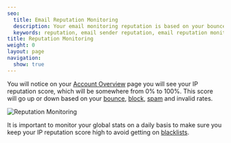 ```yaml
---
seo:
  title: Email Reputation Monitoring
  description: Your email monitoring reputation is based on your bounces, blocks, spam, invalid email, and successfully delivered emails.
  keywords: reputation, email sender reputation, email reputation monitoring
title: Reputation Monitoring
weight: 0
layout: page
navigation:
  show: true
---
```


You will notice on your [Account Overview](https://sendgrid.com/account/overview) page you will see your IP reputation score, which will be somewhere from 0% to 100%. This score will go up or down based on your [bounce]({{root_url}}/Glossary/bounces.html), [block]({{root_url}}/Glossary/blocks.html), [spam]({{root_url}}/Glossary/spam_reports.html) and invalid rates.

![Reputation Monitoring]({{root_url}}/images/reputation_monitoring_1.png)

It is important to monitor your global stats on a daily basis to make sure you keep your IP reputation score high to avoid getting on [blacklists]({{root_url}}/Glossary/blacklists.html).
